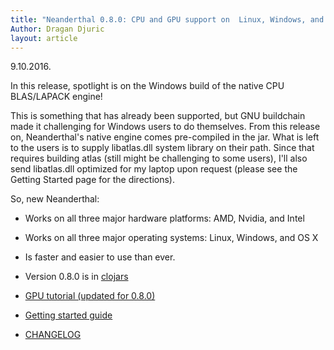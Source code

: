```yaml
---
title: "Neanderthal 0.8.0: CPU and GPU support on  Linux, Windows, and OS X!"
Author: Dragan Djuric
layout: article
---
```


9.10.2016.

In this release, spotlight is on the Windows build of the native CPU BLAS/LAPACK engine!

This is something that has already been supported, but GNU buildchain made
it challenging for Windows users to do themselves. From this release on,
Neanderthal's native engine comes pre-compiled in the jar. What is left to the
users is to supply libatlas.dll system library on their path. Since that requires
building atlas (still might be challenging to some users), I'll also send libatlas.dll
optimized for my laptop upon request (please see the Getting Started page for the directions).

So, new Neanderthal:

* Works on all three major hardware platforms: AMD, Nvidia, and Intel
* Works on all three major operating systems: Linux, Windows, and OS X
* Is faster and easier to use than ever.

* Version 0.8.0 is in [clojars](https://clojars.org/uncomplicate/neanderthal)
* [GPU tutorial (updated for 0.8.0)](articles/tutorial_opencl.html)
* [Getting started guide](articles/getting_started.html)
* [CHANGELOG](https://github.com/uncomplicate/neanderthal/blob/master/CHANGELOG.md)
